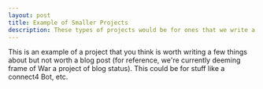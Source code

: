```yaml
---
layout: post
title: Example of Smaller Projects
description: These types of projects would be for ones that we write a bit on but isn't blog worthy.
---
```


This is an example of a project that you think is worth writing a few things about but not worth a blog post (for reference, we're currently deeming frame of War a project of blog status).
This could be for stuff like a connect4 Bot, etc.